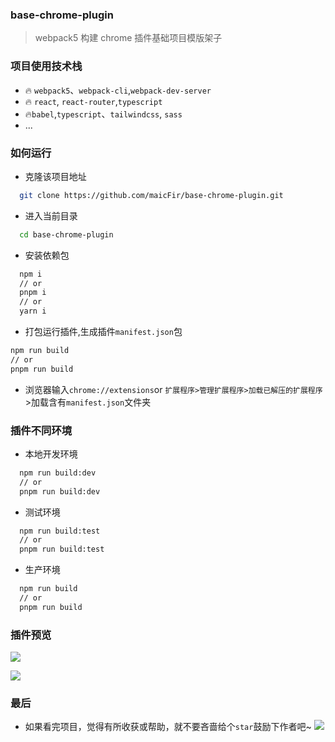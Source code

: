 ### base-chrome-plugin

> webpack5 构建 chrome 插件基础项目模版架子

### 项目使用技术栈

- 🔥 `webpack5`、`webpack-cli`,`webpack-dev-server`
- 🔥 `react`, `react-router`,`typescript`
- 🔥`babel`,`typescript`、`tailwindcss`, `sass`
- ...

### 如何运行

- 克隆该项目地址

```bash
  git clone https://github.com/maicFir/base-chrome-plugin.git
```

- 进入当前目录

```bash
  cd base-chrome-plugin
```

- 安装依赖包

```bash
  npm i
  // or
  pnpm i
  // or
  yarn i
```

- 打包运行插件,生成插件`manifest.json`包

```bash
npm run build
// or
pnpm run build
```

- 浏览器输入`chrome://extensions`or `扩展程序>管理扩展程序>加载已解压的扩展程序`>加载含有`manifest.json`文件夹

### 插件不同环境

- 本地开发环境

```bash
  npm run build:dev
  // or
  pnpm run build:dev
```

- 测试环境

```bash
  npm run build:test
  // or
  pnpm run build:test
```

- 生产环境

```bash
  npm run build
  // or
  pnpm run build
```

### 插件预览

![](https://files.mdnice.com/user/24614/214d8805-afa2-4c24-9e0a-dafa3289323c.png)

![](https://files.mdnice.com/user/24614/920c1bc4-b602-4a0c-b178-c376a1161bb3.png)

### 最后

- 如果看完项目，觉得有所收获或帮助，就不要吝啬给个`star`鼓励下作者吧~
  ![](https://files.mdnice.com/user/24614/1dacc796-7728-42f2-8e5c-918faaed1958.png)
